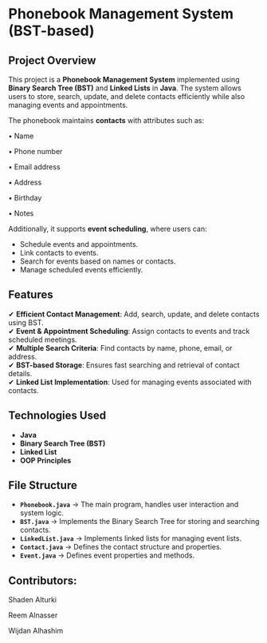 # Phonebook Management System (BST-based)

## Project Overview
This project is a **Phonebook Management System** implemented using **Binary Search Tree (BST)** and **Linked Lists** in **Java**. The system allows users to store, search, update, and delete contacts efficiently while also managing events and appointments.

The phonebook maintains **contacts** with attributes such as:

• Name

• Phone number

• Email address

• Address

• Birthday

• Notes

Additionally, it supports **event scheduling**, where users can:
- Schedule events and appointments.
- Link contacts to events.
- Search for events based on names or contacts.
- Manage scheduled events efficiently.

## Features
✔ **Efficient Contact Management**: Add, search, update, and delete contacts using BST.  
✔ **Event & Appointment Scheduling**: Assign contacts to events and track scheduled meetings.  
✔ **Multiple Search Criteria**: Find contacts by name, phone, email, or address.  
✔ **BST-based Storage**: Ensures fast searching and retrieval of contact details.  
✔ **Linked List Implementation**: Used for managing events associated with contacts.  

## Technologies Used
- **Java**
- **Binary Search Tree (BST)**
- **Linked List**
- **OOP Principles**

## File Structure
- **`Phonebook.java`** → The main program, handles user interaction and system logic.
- **`BST.java`** → Implements the Binary Search Tree for storing and searching contacts.
- **`LinkedList.java`** → Implements linked lists for managing event lists.
- **`Contact.java`** → Defines the contact structure and properties.
- **`Event.java`** → Defines event properties and methods.

## Contributors:
Shaden Alturki

Reem Alnasser

Wijdan Alhashim

